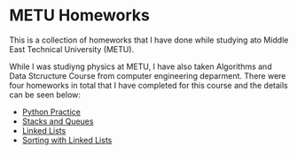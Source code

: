 # METU Homeworks
This is a collection of homeworks that I have done while studying ato Middle East Technical University (METU).

While I was studiyng physics at METU, I have also taken Algorithms and Data Stcructure Course from computer engineering deparment. There were four homeworks in total that I have completed for this course and the details can be seen below:

- [Python Practice](https://github.com/Econ01/METU-Homeworks/tree/main/Linked%20Lists)
- [Stacks and Queues](https://github.com/Econ01/METU-Homeworks/tree/main/Stacks%20and%20Queues)
- [Linked Lists](https://github.com/Econ01/METU-Homeworks/tree/main/Linked%20Lists)
- [Sorting with Linked Lists](https://github.com/Econ01/METU-Homeworks/tree/main/Sorting%20with%20Linked%20Lists)
